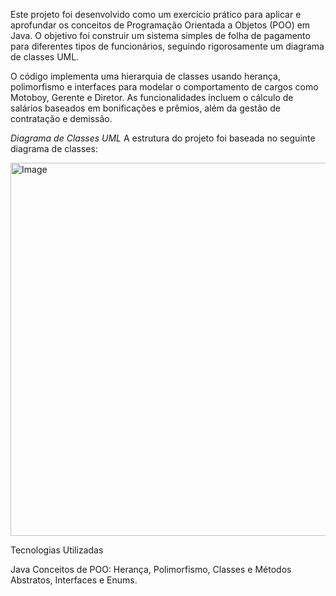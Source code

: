 Este projeto foi desenvolvido como um exercício prático para aplicar e aprofundar os conceitos de Programação Orientada a Objetos (POO) em Java. O objetivo foi construir um sistema simples de folha de pagamento para diferentes tipos de funcionários, seguindo rigorosamente um diagrama de classes UML.

O código implementa uma hierarquia de classes usando herança, polimorfismo e interfaces para modelar o comportamento de cargos como Motoboy, Gerente e Diretor. As funcionalidades incluem o cálculo de salários baseados em bonificações e prêmios, além da gestão de contratação e demissão.

*Diagrama de Classes UML*
A estrutura do projeto foi baseada no seguinte diagrama de classes:

<img width="1072" height="597" alt="Image" src="https://github.com/user-attachments/assets/7653bbba-659d-45d4-a8db-4ad800429d05" />

Tecnologias Utilizadas

Java
Conceitos de POO: Herança, Polimorfismo, Classes e Métodos Abstratos, Interfaces e Enums.
